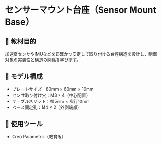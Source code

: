 # センサーマウント台座（Sensor Mount Base）

## 📌 教材目的
加速度センサやIMUなどを正確かつ安定して取り付ける台座構造を設計し、制御対象の実装性と構造の関係を学びます。

## 📐 モデル構成
- プレートサイズ：80mm × 60mm × 10mm
- センサ取り付け穴：M3 × 4（中心配置）
- ケーブルスリット：幅5mm × 奥行10mm
- ベース固定孔：M4 × 2（外側端部）

## 🧰 使用ツール
- Creo Parametric（教育版）

